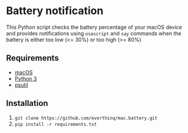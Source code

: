 # Battery notification
This Python script checks the battery percentage of your macOS device and provides notifications using `osascript`
and `say` commands when the battery is either too low (<= 30%) or too high (>= 80%)

## Requirements
* [macOS](https://www.apple.com/)
* [Python 3](https://www.python.org/)
* [psutil](https://pypi.org/project/psutil/)

## Installation
1. ```git clone https://github.com/everthinq/mac.battery.git```
2. ```pip install -r requirements.txt```